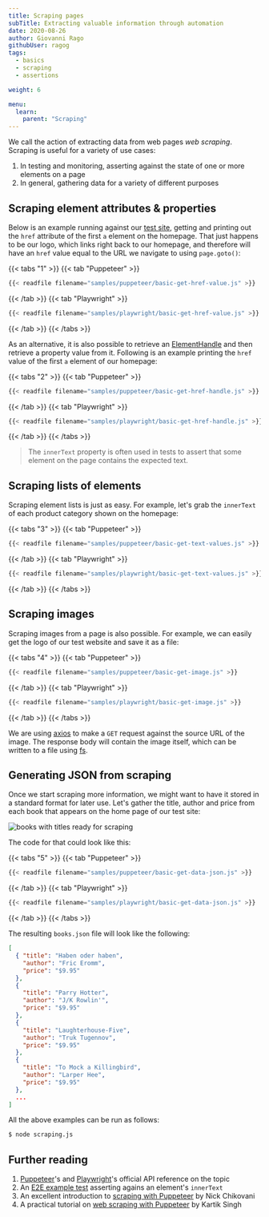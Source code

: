 ```yaml
---
title: Scraping pages
subTitle: Extracting valuable information through automation
date: 2020-08-26
author: Giovanni Rago
githubUser: ragog
tags:
  - basics
  - scraping
  - assertions

weight: 6

menu:
  learn:
    parent: "Scraping"
---
```


We call the action of extracting data from web pages _web scraping_. Scraping is useful for a variety of use cases:

1. In testing and monitoring, asserting against the state of one or more elements on a page
2. In general, gathering data for a variety of different purposes

<!-- more -->

## Scraping element attributes & properties

Below is an example running against our [test site](https://danube-webshop.herokuapp.com), getting and printing out the `href` attribute of the first `a` element on the homepage. That just happens to be our logo, which links right back to our homepage, and therefore will have an `href` value equal to the URL we navigate to using `page.goto()`:

{{< tabs "1" >}}
{{< tab "Puppeteer" >}}
```js 7
{{< readfile filename="samples/puppeteer/basic-get-href-value.js" >}}
```
{{< /tab >}}
{{< tab "Playwright" >}}
```js 7
{{< readfile filename="samples/playwright/basic-get-href-value.js" >}}
```
{{< /tab >}}
{{< /tabs >}}

As an alternative, it is also possible to retrieve an [ElementHandle](https://pptr.dev/#?product=Puppeteer&version=v5.2.1&show=api-class-elementhandle) and then retrieve a property value from it. Following is an example printing the `href` value of the first `a` element of our homepage:

{{< tabs "2" >}}
{{< tab "Puppeteer" >}}
```js 7,8
{{< readfile filename="samples/puppeteer/basic-get-href-handle.js" >}}
```
{{< /tab >}}
{{< tab "Playwright" >}}
```js 7,8
{{< readfile filename="samples/playwright/basic-get-href-handle.js" >}}
```
{{< /tab >}}
{{< /tabs >}}

> The `innerText` property is often used in tests to assert that some element on the page contains the expected text.

## Scraping lists of elements

Scraping element lists is just as easy. For example, let's grab the `innerText` of each product category shown on the homepage:

{{< tabs "3" >}}
{{< tab "Puppeteer" >}}
```js 7-9
{{< readfile filename="samples/puppeteer/basic-get-text-values.js" >}}
```
{{< /tab >}}
{{< tab "Playwright" >}}
```js 7-9
{{< readfile filename="samples/playwright/basic-get-text-values.js" >}}
```
{{< /tab >}}
{{< /tabs >}}

## Scraping images

Scraping images from a page is also possible. For example, we can easily get the logo of our test website and save it as a file:

{{< tabs "4" >}}
{{< tab "Puppeteer" >}}
```js [9,11,12]
{{< readfile filename="samples/puppeteer/basic-get-image.js" >}}
```
{{< /tab >}}
{{< tab "Playwright" >}}
```js [9,11,12]
{{< readfile filename="samples/playwright/basic-get-image.js" >}}
```
{{< /tab >}}
{{< /tabs >}}

We are using [axios](https://github.com/axios/axios) to make a `GET` request against the source URL of the image. The response body will contain the image itself, which can be written to a file using [fs](https://nodejs.org/api/fs.html).

## Generating JSON from scraping

Once we start scraping more information, we might want to have it stored in a standard format for later use. Let's gather the title, author and price from each book that appears on the home page of our test site:

![books with titles ready for scraping](/samples/images/basics-scraping-1.png)

The code for that could look like this:

{{< tabs "5" >}}
{{< tab "Puppeteer" >}}
```js
{{< readfile filename="samples/puppeteer/basic-get-data-json.js" >}}
```
{{< /tab >}}
{{< tab "Playwright" >}}
```js
{{< readfile filename="samples/playwright/basic-get-data-json.js" >}}
```
{{< /tab >}}
{{< /tabs >}}

The resulting `books.json` file will look like the following:

```json
[
  { "title": "Haben oder haben",
    "author": "Fric Eromm",
    "price": "$9.95"
  },
  {
    "title": "Parry Hotter",
    "author": "J/K Rowlin'",
    "price": "$9.95"
  },
  {
    "title": "Laughterhouse-Five",
    "author": "Truk Tugennov",
    "price": "$9.95"
  },
  {
    "title": "To Mock a Killingbird",
    "author": "Larper Hee",
    "price": "$9.95"
  },
  ...
]
```

All the above examples can be run as follows:

```sh
$ node scraping.js
```

## Further reading
1. [Puppeteer](https://pptr.dev/#?product=Puppeteer&version=v5.2.1&show=api-pageevalselector-pagefunction-args)'s and [Playwright](https://playwright.dev/#version=v1.2.1&path=docs%2Fapi.md&q=pageevalselector-pagefunction-arg)'s official API reference on the topic
2. An [E2E example test](e2e-coupon/) asserting agains an element's `innerText`
3. An excellent introduction to [scraping with Puppeteer](https://www.toptal.com/puppeteer/headless-browser-puppeteer-tutorial) by Nick Chikovani
4. A practical tutorial on [web scraping with Puppeteer](https://blog.datahut.co/web-scraping-headless-browser-puppeteer/) by Kartik Singh
